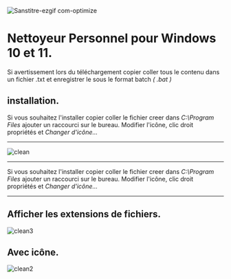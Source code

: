 
![Sanstitre-ezgif com-optimize](https://github.com/ps81frt/Powershell/assets/32146568/1af1037a-26b0-463e-a660-7d42cba1a15d)





# Nettoyeur Personnel pour Windows 10 et 11.

Si avertissement lors du téléchargement copier coller tous le contenu dans un fichier .txt et enregistrer le sous le format batch *( .bat )*

## installation.


Si vous souhaitez l'installer copier coller le fichier creer dans *C:\Program Files* ajouter un raccourci sur le bureau.
Modifier l'icône, clic droit propriétés et *Changer d'icône...* 
______________________________________________________________________________________________________________________________________________


![clean](https://github.com/ps81frt/Powershell/assets/32146568/4924af73-e2b3-433e-8e8f-bb30f1ad076a)


______________________________________________________________________________________________________________________________________________


Si vous souhaitez l'installer copier coller le fichier creer dans *C:\Program Files* ajouter un raccourci sur le bureau.
Modifier l'icône, clic droit propriétés et *Changer d'icône...* 
______________________________________________________________________________________________________________________________________________

## Afficher les extensions de fichiers.

![clean3](https://github.com/ps81frt/Powershell/assets/32146568/b0a17691-8c9a-4faa-88b3-8516c69da603)

## Avec icône.


![clean2](https://github.com/ps81frt/Powershell/assets/32146568/253858c6-e9fa-42c5-be5a-f12482916fe1)

